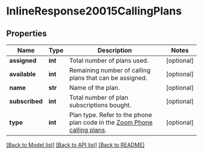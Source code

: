 # InlineResponse20015CallingPlans

## Properties
Name | Type | Description | Notes
------------ | ------------- | ------------- | -------------
**assigned** | **int** | Total number of plans used. | [optional] 
**available** | **int** | Remaining number of calling plans that can be assigned. | [optional] 
**name** | **str** | Name of the plan. | [optional] 
**subscribed** | **int** | Total number of plan subscriptions bought. | [optional] 
**type** | **int** | Plan type. Refer to the phone plan code in the [Zoom Phone calling plans](https://marketplace.zoom.us/docs/api-reference/other-references/plans#zoom-phone-calling-plans). | [optional] 

[[Back to Model list]](../README.md#documentation-for-models) [[Back to API list]](../README.md#documentation-for-api-endpoints) [[Back to README]](../README.md)

